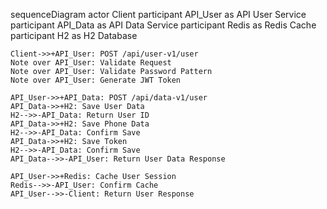 sequenceDiagram
    actor Client
    participant API_User as API User Service
    participant API_Data as API Data Service
    participant Redis as Redis Cache
    participant H2 as H2 Database

    Client->>+API_User: POST /api/user-v1/user
    Note over API_User: Validate Request
    Note over API_User: Validate Password Pattern
    Note over API_User: Generate JWT Token

    API_User->>+API_Data: POST /api/data-v1/user
    API_Data->>+H2: Save User Data
    H2-->>-API_Data: Return User ID
    API_Data->>+H2: Save Phone Data
    H2-->>-API_Data: Confirm Save
    API_Data->>+H2: Save Token
    H2-->>-API_Data: Confirm Save
    API_Data-->>-API_User: Return User Data Response

    API_User->>+Redis: Cache User Session
    Redis-->>-API_User: Confirm Cache
    API_User-->>-Client: Return User Response